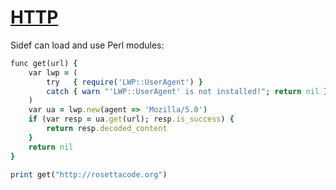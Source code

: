 [1]: http://rosettacode.org/wiki/HTTP

# [HTTP][1]

Sidef can load and use Perl modules:

```ruby
func get(url) {
    var lwp = (
        try   { require('LWP::UserAgent') }
        catch { warn "'LWP::UserAgent' is not installed!"; return nil }
    )
    var ua = lwp.new(agent => 'Mozilla/5.0')
    if (var resp = ua.get(url); resp.is_success) {
        return resp.decoded_content
    }
    return nil
}
 
print get("http://rosettacode.org")
```
